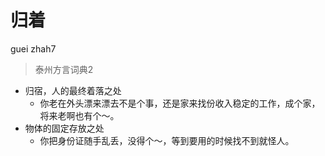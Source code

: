 # 归着
guei zhah7
> 泰州方言词典2
- 归宿，人的最终着落之处
  - 你老在外头漂来漂去不是个事，还是家来找份收入稳定的工作，成个家，将来老啊也有个～。
- 物体的固定存放之处
  - 你把身份证随手乱丢，没得个～，等到要用的时候找不到就怪人。
